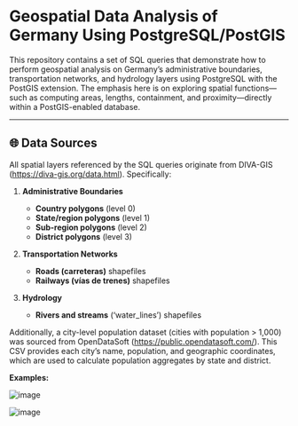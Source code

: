 # Geospatial Data Analysis of Germany Using PostgreSQL/PostGIS

This repository contains a set of SQL queries that demonstrate how to perform geospatial analysis on Germany’s administrative boundaries, transportation networks, and hydrology layers using PostgreSQL with the PostGIS extension. The emphasis here is on exploring spatial functions—such as computing areas, lengths, containment, and proximity—directly within a PostGIS-enabled database.

---

## 🌐 Data Sources

All spatial layers referenced by the SQL queries originate from DIVA-GIS (https://diva-gis.org/data.html). Specifically:

1. **Administrative Boundaries**  
   - **Country polygons** (level 0)  
   - **State/region polygons** (level 1)  
   - **Sub-region polygons** (level 2)  
   - **District polygons** (level 3)

2. **Transportation Networks**  
   - **Roads (carreteras)** shapefiles  
   - **Railways (vías de trenes)** shapefiles

3. **Hydrology**  
   - **Rivers and streams** (‘water_lines’) shapefiles

Additionally, a city-level population dataset (cities with population > 1,000) was sourced from OpenDataSoft (https://public.opendatasoft.com/). This CSV provides each city’s name, population, and geographic coordinates, which are used to calculate population aggregates by state and district.

**Examples:**

![image](https://github.com/user-attachments/assets/a4149f50-b818-4713-9b85-09a65bc38e98)

![image](https://github.com/user-attachments/assets/bc2ef6b0-17c3-4772-be93-920ea61c88cd)



